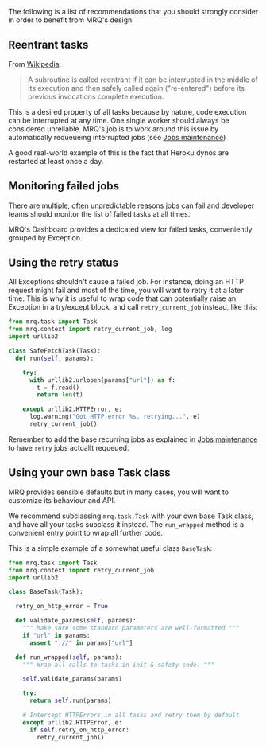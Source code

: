 The following is a list of recommendations that you should strongly consider in order to benefit from MRQ's design.

## Reentrant tasks

From [Wikipedia](https://en.wikipedia.org/wiki/Reentrancy_(computing)):

> A subroutine is called reentrant if it can be interrupted in the middle of its execution and then safely called again ("re-entered") before its previous invocations complete execution.

This is a desired property of all tasks because by nature, code execution can be interrupted at any time. One single worker should always be considered unreliable. MRQ's job is to work around this issue by automatically requeueing interrupted jobs (see [Jobs maintenance](jobs-maintenance.md))

A good real-world example of this is the fact that Heroku dynos are restarted at least once a day.

## Monitoring failed jobs

There are multiple, often unpredictable reasons jobs can fail and developer teams should monitor the list of failed tasks at all times.

MRQ's Dashboard provides a dedicated view for failed tasks, conveniently grouped by Exception.

## Using the retry status

All Exceptions shouldn't cause a failed job. For instance, doing an HTTP request might fail and most of the time, you will want to retry it at a later time. This is why it is useful to wrap code that can potentially raise an Exception in a try/except block, and call `retry_current_job` instead, like this:

```python
from mrq.task import Task
from mrq.context import retry_current_job, log
import urllib2

class SafeFetchTask(Task):
  def run(self, params):

    try:
      with urllib2.urlopen(params["url"]) as f:
        t = f.read()
        return len(t)

    except urllib2.HTTPError, e:
      log.warning("Got HTTP error %s, retrying...", e)
      retry_current_job()
```

Remember to add the base recurring jobs as explained in [Jobs maintenance](jobs-maintenance.md) to have `retry` jobs actuallt requeued.

## Using your own base Task class

MRQ provides sensible defaults but in many cases, you will want to customize its behaviour and API.

We recommend subclassing `mrq.task.Task` with your own base Task class, and have all your tasks subclass it instead. The `run_wrapped` method is a convenient entry point to wrap all further code.

This is a simple example of a somewhat useful class `BaseTask`:

```python
from mrq.task import Task
from mrq.context import retry_current_job
import urllib2

class BaseTask(Task):

  retry_on_http_error = True

  def validate_params(self, params):
    """ Make sure some standard parameters are well-formatted """
    if "url" in params:
      assert "://" in params["url"]

  def run_wrapped(self, params):
    """ Wrap all calls to tasks in init & safety code. """

    self.validate_params(params)

    try:
      return self.run(params)

    # Intercept HTTPErrors in all tasks and retry them by default
    except urllib2.HTTPError, e:
      if self.retry_on_http_error:
        retry_current_job()

```